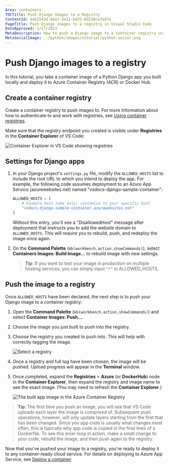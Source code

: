 ```yaml
---
Area: containers
TOCTitle: Push Django Images to a Registry
ContentId: 4eb2543d-84a7-4e11-b835-0d238ce7ed7a
PageTitle: Push Django images to a registry in Visual Studio Code
DateApproved: 1/17/2023
MetaDescription: How to push a Django image to a container registry using the VS Code Container Tools extension
MetaSocialImage: ../python/images/tutorial/python-social.png
---
```


# Push Django images to a registry

In this tutorial, you take a container image of a Python Django app you built locally and deploy it to Azure Container Registry (ACR) or Docker Hub.

## Create a container registry

Create a container registry to push images to. For more information about how to authenticate to and work with registries, see [Using container registries](/docs/containers/quickstart-container-registries.md).

Make sure that the registry endpoint you created is visible under **Registries** in the **Container Explorer** of VS Code:

![Container Explorer in VS Code showing registries](images/quickstarts/python-django-registries.png) <!-- TODO: image needs updating -->

## Settings for Django apps

1. In your Django project's `settings.py` file, modify the `ALLOWED_HOSTS` list to include the root URL to which you intend to deploy the app. For example, the following code assumes deployment to an Azure App Service (azurewebsites.net) named "vsdocs-django-sample-container":

    ```python
    ALLOWED_HOSTS = [
        # Example host name only; customize to your specific host
        "vsdocs-django-sample-container.azurewebsites.net"
    ]
    ```

    Without this entry, you'll see a "DisallowedHost" message after deployment that instructs you to add the website domain to `ALLOWED_HOSTS`. This will require you to rebuild, push, and redeploy the image once again.

1. On the **Command Palette** (`kb(workbench.action.showCommands)`), select **Containers Images: Build Image...** to rebuild image with new settings.

    >**Tip**: If you want to test your image in production on multiple hosting services, you can simply input `"*"` in ALLOWED_HOSTS.

## Push the image to a registry

Once `ALLOWED_HOSTS` have been declared, the next step is to push your Django image to a container registry:

1. Open the **Command Palette** (`kb(workbench.action.showCommands)`) and select **Container Images: Push...**.

1. Choose the image you just built to push into the registry.

1. Choose the registry you created to push into. This will help with correctly tagging the image.

    ![Select a registry](images/quickstarts/select-registry.png)

1. Once a registry and full tag have been chosen, the image will be pushed. Upload progress will appear in the **Terminal** window.

1. Once completed, expand the **Registries** > **Azure** (or **DockerHub**) node in the **Container Explorer**, then expand the registry and image name to see the exact image. (You may need to refresh the **Container Explorer**.)

    ![The built app image in the Azure Container Registry](images/quickstarts/python-django-image-in-acr.png) <!-- TODO: image needs updating -->

  > **Tip**: The first time you push an image, you will see that VS Code uploads each layer the image is comprised of. Subsequent push operations, however, will only update layers starting from the first that has been changed. Since you app code is usually what changes most often, this is typically why app code is copied in the final lines of a Dockerfile. To see this inner loop in action, make a small change to your code, rebuild the image, and then push again to the registry.

Now that you've pushed your image to a registry, you're ready to deploy it to any container-ready cloud service. For details on deploying to Azure App Service, see [Deploy a container](https://learn.microsoft.com/azure/developer/python/tutorial-deploy-containers-01).

